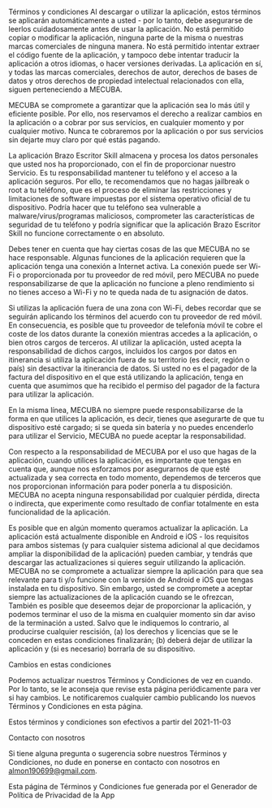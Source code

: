 Términos y condiciones
Al descargar o utilizar la aplicación, estos términos se aplicarán automáticamente a usted - por lo tanto, debe asegurarse de leerlos cuidadosamente antes de usar la aplicación. No está permitido copiar o modificar la aplicación, ninguna parte de la misma o nuestras marcas comerciales de ninguna manera. No está permitido intentar extraer el código fuente de la aplicación, y tampoco debe intentar traducir la aplicación a otros idiomas, o hacer versiones derivadas. La aplicación en sí, y todas las marcas comerciales, derechos de autor, derechos de bases de datos y otros derechos de propiedad intelectual relacionados con ella, siguen perteneciendo a MECUBA.

MECUBA se compromete a garantizar que la aplicación sea lo más útil y eficiente posible. Por ello, nos reservamos el derecho a realizar cambios en la aplicación o a cobrar por sus servicios, en cualquier momento y por cualquier motivo. Nunca te cobraremos por la aplicación o por sus servicios sin dejarte muy claro por qué estás pagando.

La aplicación Brazo Escritor Skill almacena y procesa los datos personales que usted nos ha proporcionado, con el fin de proporcionar nuestro Servicio. Es tu responsabilidad mantener tu teléfono y el acceso a la aplicación seguros. Por ello, te recomendamos que no hagas jailbreak o root a tu teléfono, que es el proceso de eliminar las restricciones y limitaciones de software impuestas por el sistema operativo oficial de tu dispositivo. Podría hacer que tu teléfono sea vulnerable a malware/virus/programas maliciosos, comprometer las características de seguridad de tu teléfono y podría significar que la aplicación Brazo Escritor Skill no funcione correctamente o en absoluto.

Debes tener en cuenta que hay ciertas cosas de las que MECUBA no se hace responsable. Algunas funciones de la aplicación requieren que la aplicación tenga una conexión a Internet activa. La conexión puede ser Wi-Fi o proporcionada por tu proveedor de red móvil, pero MECUBA no puede responsabilizarse de que la aplicación no funcione a pleno rendimiento si no tienes acceso a Wi-Fi y no te queda nada de tu asignación de datos.

Si utilizas la aplicación fuera de una zona con Wi-Fi, debes recordar que se seguirán aplicando los términos del acuerdo con tu proveedor de red móvil. En consecuencia, es posible que tu proveedor de telefonía móvil te cobre el coste de los datos durante la conexión mientras accedes a la aplicación, o bien otros cargos de terceros. Al utilizar la aplicación, usted acepta la responsabilidad de dichos cargos, incluidos los cargos por datos en itinerancia si utiliza la aplicación fuera de su territorio (es decir, región o país) sin desactivar la itinerancia de datos. Si usted no es el pagador de la factura del dispositivo en el que está utilizando la aplicación, tenga en cuenta que asumimos que ha recibido el permiso del pagador de la factura para utilizar la aplicación.

En la misma línea, MECUBA no siempre puede responsabilizarse de la forma en que utilices la aplicación, es decir, tienes que asegurarte de que tu dispositivo esté cargado; si se queda sin batería y no puedes encenderlo para utilizar el Servicio, MECUBA no puede aceptar la responsabilidad.

Con respecto a la responsabilidad de MECUBA por el uso que hagas de la aplicación, cuando utilices la aplicación, es importante que tengas en cuenta que, aunque nos esforzamos por asegurarnos de que esté actualizada y sea correcta en todo momento, dependemos de terceros que nos proporcionan información para poder ponerla a tu disposición. MECUBA no acepta ninguna responsabilidad por cualquier pérdida, directa o indirecta, que experimente como resultado de confiar totalmente en esta funcionalidad de la aplicación.

Es posible que en algún momento queramos actualizar la aplicación. La aplicación está actualmente disponible en Android e iOS - los requisitos para ambos sistemas (y para cualquier sistema adicional al que decidamos ampliar la disponibilidad de la aplicación) pueden cambiar, y tendrás que descargar las actualizaciones si quieres seguir utilizando la aplicación. MECUBA no se compromete a actualizar siempre la aplicación para que sea relevante para ti y/o funcione con la versión de Android e iOS que tengas instalada en tu dispositivo. Sin embargo, usted se compromete a aceptar siempre las actualizaciones de la aplicación cuando se le ofrezcan, También es posible que deseemos dejar de proporcionar la aplicación, y podemos terminar el uso de la misma en cualquier momento sin dar aviso de la terminación a usted. Salvo que le indiquemos lo contrario, al producirse cualquier rescisión, (a) los derechos y licencias que se le conceden en estas condiciones finalizarán; (b) deberá dejar de utilizar la aplicación y (si es necesario) borrarla de su dispositivo.

Cambios en estas condiciones

Podemos actualizar nuestros Términos y Condiciones de vez en cuando. Por lo tanto, se le aconseja que revise esta página periódicamente para ver si hay cambios. Le notificaremos cualquier cambio publicando los nuevos Términos y Condiciones en esta página.

Estos términos y condiciones son efectivos a partir del 2021-11-03

Contacto con nosotros

Si tiene alguna pregunta o sugerencia sobre nuestros Términos y Condiciones, no dude en ponerse en contacto con nosotros en almon190699@gmail.com.

Esta página de Términos y Condiciones fue generada por el Generador de Política de Privacidad de la App